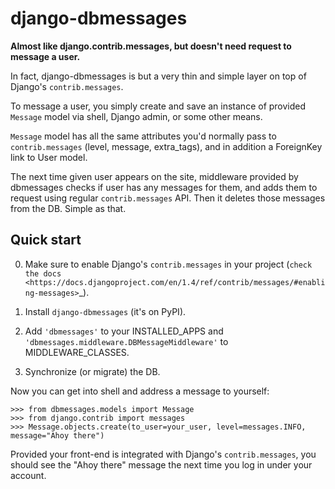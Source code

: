 django-dbmessages
=================

**Almost like django.contrib.messages,
but doesn't need request to message a user.**

In fact, django-dbmessages is but a very thin and simple layer
on top of Django's ``contrib.messages``.

To message a user, you simply create and save an instance
of provided ``Message`` model via shell, Django admin, or some other means.

``Message`` model has all the same attributes you'd normally pass
to ``contrib.messages`` (level, message, extra_tags),
and in addition a ForeignKey link to User model.

The next time given user appears on the site, middleware provided by dbmessages
checks if user has any messages for them, and adds them to request using regular
``contrib.messages`` API. Then it deletes those messages from the DB.
Simple as that.


Quick start
-----------

0. Make sure to enable Django's ``contrib.messages`` in your project
   (`check the docs <https://docs.djangoproject.com/en/1.4/ref/contrib/messages/#enabling-messages>`_).

1. Install ``django-dbmessages`` (it's on PyPI).

2. Add ``'dbmessages'`` to your INSTALLED_APPS
   and ``'dbmessages.middleware.DBMessageMiddleware'`` to MIDDLEWARE_CLASSES.

3. Synchronize (or migrate) the DB.

Now you can get into shell and address a message to yourself:

    >>> from dbmessages.models import Message
    >>> from django.contrib import messages
    >>> Message.objects.create(to_user=your_user, level=messages.INFO, message="Ahoy there")

Provided your front-end is integrated with Django's ``contrib.messages``,
you should see the "Ahoy there" message the next time you log in
under your account.

